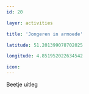 ```yaml
---
id: 20

layer: activities

title: 'Jongeren in armoede'

latitude: 51.201399078702025

longitude: 4.851952022634542

icon:
---
```


Beetje uitleg
